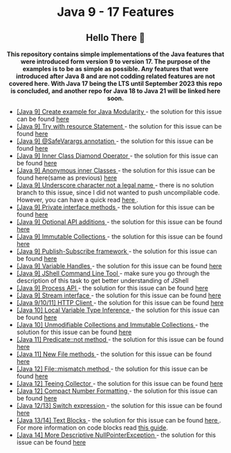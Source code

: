 <h1 align="center">Java 9 - 17 Features</h1>

<h2 align="center"> Hello There 👋 </h2>

<p align="center">
<b>
This repository contains simple implementations of the Java features that were 
introduced form version 9 to version 17. The purpose of the examples is to be as simple
as possible. Any features that were introduced after Java 8 and are not codding related features
are not covered here.
With Java 17 being the LTS until September 2023 this repo is concluded, and another repo for Java 18 to Java 21 will be linked here soon.
</b>
</p>

<ul>
<li>
<a href="https://github.com/filipkule/Java9To17Features/issues/1">
[Java 9] Create example for Java Modularity
</a>
- the solution for this issue can be found 
<a href="https://github.com/filipkule/Java9To17Features/blob/main/com.java9modules.main/src/main/java/module-info.java">
here
</a>
</li>
<li>
<a href="https://github.com/filipkule/Java9To17Features/issues/2">
[Java 9] Try with resource Statement
</a>
- the solution for this issue can be found 
<a href="https://github.com/filipkule/Java9To17Features/blob/fixMavenBuild/src/main/java/com/java/features/java9plusfeatures//TryWithResourceStatement.java">
here
</a>
</li>
<li>
<a href="https://github.com/filipkule/Java9To17Features/issues/3">
[Java 9] @SafeVarargs annotation
</a>
- the solution for this issue can be found
<a href="https://github.com/filipkule/Java9To17Features/blob/fixMavenBuild/src/main/java/com/java/features/java9plusfeatures//SafeVarargsAnnotation.java">
here
</a>
</li>
<li>
<a href="https://github.com/filipkule/Java9To17Features/issues/4">
[Java 9] Inner Class Diamond Operator
</a>
- the solution for this issue can be found 
<a href="https://github.com/filipkule/Java9To17Features/blob/fixMavenBuild/src/main/java/com/java/features/java9plusfeatures//InnerClassDiamondOperator.java">
here
</a>
</li>
<li>
<a href="https://github.com/filipkule/Java9To17Features/issues/5">
[Java 9] Anonymous inner Classes
</a>
- the solution for this issue can be found here(same as previous) 
<a href="https://github.com/filipkule/Java9To17Features/blob/fixMavenBuild/src/main/java/com/java/features/java9plusfeatures//InnerClassDiamondOperator.java">
here
</a>
</li>
<li>
<a href="https://github.com/filipkule/Java9To17Features/issues/6">
[Java 9] Underscore character not a legal name
</a>
- there is no solution branch to this issue, since I did not wanted to push uncompilable code.
However, you can have a quick read 
<a href="https://docs.oracle.com/javase/tutorial/java/nutsandbolts/variables.html">
here
</a>
.
</li>
<li>
<a href="https://github.com/filipkule/Java9To17Features/issues/7">
[Java 9] Private interface methods
</a>
- the solution for this issue can be found
<a href="https://github.com/filipkule/Java9To17Features/blob/fixMavenBuild/src/main/java/com/java/features/java9plusfeatures//PrivateInterfaceMethods.java">
here
</a>
</li>
<li>
<a href="https://github.com/filipkule/Java9To17Features/issues/8">
[Java 9] Optional API additions
</a>
- the solution for this issue can be found
<a href="https://github.com/filipkule/Java9To17Features/blob/fixMavenBuild/src/main/java/com/java/features/java9plusfeatures//OptionalApiAdditions.java">
here
</a>
</li>
<li>
<a href="https://github.com/filipkule/Java9To17Features/issues/9">
[Java 9] Immutable Collections
</a>
- the solution for this issue can be found
<a href="https://github.com/filipkule/Java9To17Features/blob/fixMavenBuild/src/main/java/com/java/features/java9plusfeatures//ImmutableCollections.java">
here
</a>
</li>
<li>
<a href="https://github.com/filipkule/Java9To17Features/issues/10">
[Java 9] Publish-Subscribe framework
</a>
- the solution for this issue can be found
<a href="https://github.com/filipkule/Java9To17Features/blob/fixMavenBuild/src/main/java/com/java/features/java9plusfeatures//PubSubFramework.java">
here
</a>
</li>
<li>
<a href="https://github.com/filipkule/Java9To17Features/issues/11">
[Java 9] Variable Handles
</a>
- the solution for this issue can be found
<a href="https://github.com/filipkule/Java9To17Features/blob/fixMavenBuild/src/main/java/com/java/features/java9plusfeatures//VariableHandles.java">
here
</a>
</li>
<li>
<a href="https://github.com/filipkule/Java9To17Features/issues/12">
[Java 9] JShell Command Line Tool
</a>
- make sure you go through the description of this task to get better understanding of JShell
</li>
<li>
<a href="https://github.com/filipkule/Java9To17Features/issues/13">
[Java 9] Process API
</a>
- the solution for this issue can be found
<a href="https://github.com/filipkule/Java9To17Features/blob/fixMavenBuild/src/main/java/com/java/features/java9plusfeatures//ProcessorApi.java">
here
</a>
</li>
<li>
<a href="https://github.com/filipkule/Java9To17Features/issues/15">
[Java 9] Stream interface
</a>
- the solution for this issue can be found 
<a href="https://github.com/filipkule/Java9To17Features/blob/fixMavenBuild/src/main/java/com/java/features/java9plusfeatures//StreamInterface.java">
here
</a>
</li>
<li>
<a href="https://github.com/filipkule/Java9To17Features/issues/14">
[Java 9/10/11] HTTP Client
</a>
- the solution for this issue can be found 
<a href="https://github.com/filipkule/Java9To17Features/blob/fixMavenBuild/src/main/java/com/java/features/java9plusfeatures//Java9HttpClient.java">
here
</a>
</li>
<li>
<a href="https://github.com/filipkule/Java9To17Features/issues/26">
[Java 10] Local Variable Type Inference
</a>
- the solution for this issue can be found
<a href="https://github.com/filipkule/Java9To17Features/blob/fixMavenBuild/src/main/java/com/java/features/java9plusfeatures//LocalVarTypeInterface.java">
here
</a>
</li>
<li>
<a href="https://github.com/filipkule/Java9To17Features/issues/27">
[Java 10] Unmodifiable Collections and Immutable Collections
</a>
- the solution for this issue can be found 
<a href="https://github.com/filipkule/Java9To17Features/blob/fixMavenBuild/src/main/java/com/java/features/java9plusfeatures//UnmodifiableImmutableCollections.java">
here
</a>
</li>
<li>
<a href="https://github.com/filipkule/Java9To17Features/issues/38">
[Java 11] Predicate::not method
</a>
- the solution for this issue can be found 
<a href="https://github.com/filipkule/Java9To17Features/blob/fixMavenBuild/src/main/java/com/java/features/java9plusfeatures//PredicateNotMethod.java">
here
</a>
</li>
<li>
<a href="https://github.com/filipkule/Java9To17Features/issues/37">
[Java 11] New File methods
</a>
- the solution for this issue can be found 
<a href="https://github.com/filipkule/Java9To17Features/blob/fixMavenBuild/src/main/java/com/java/features/java9plusfeatures//Java11FileMethods.java">
here
</a>
</li>
<li>
<a href="https://github.com/filipkule/Java9To17Features/issues/39">
[Java 12] File::mismatch method
</a>
- the solution for this issue can be found 
<a href="https://github.com/filipkule/Java9To17Features/blob/fixMavenBuild/src/main/java/com/java/features/java9plusfeatures//FileMismatchMethod.java">
here
</a>
</li>
<li>
<a href="https://github.com/filipkule/Java9To17Features/issues/51">
[Java 12] Teeing Collector
</a>
- the solution for this issue can be found 
<a href="https://github.com/filipkule/Java9To17Features/blob/fixMavenBuild/src/main/java/com/java/features/java9plusfeatures//TeeingCollector.java">
here
</a>
</li>
<li>
<a href="https://github.com/filipkule/Java9To17Features/issues/52">
[Java 12] Compact Number Formatting
</a>
- the solution for this issue can be found 
<a href="https://github.com/filipkule/Java9To17Features/blob/fixMavenBuild/src/main/java/com/java/features/java9plusfeatures//CompactNumberFormatting.java">
here
</a>
</li>
<li>
<a href="https://github.com/filipkule/Java9To17Features/issues/31">
[Java 12/13] Switch expression
</a>
- the solution for this issue can be found 
<a href="https://github.com/filipkule/Java9To17Features/blob/fixMavenBuild/src/main/java/com/java/features/java9plusfeatures//SwitchExpression.java">
here
</a>
</li>
<li>
<a href="https://github.com/filipkule/Java9To17Features/issues/32">
[Java 13/14] Text Blocks
</a>
- the solution for this issue can be found 
<a href="https://github.com/filipkule/Java9To17Features/blob/fixMavenBuild/src/main/java/com/java/features/java9plusfeatures//TextBlocks.java">
here
</a>
. For more information on code blocks read <a href="https://docs.oracle.com/en/java/javase/14/text-blocks/index.html">
this guide</a>.
</li>
<li>
<a href="https://github.com/filipkule/Java9To17Features/issues/40">
[Java 14] More Descriptive NullPointerException
</a>
- the solution for this issue can be found 
<a href="https://github.com/filipkule/Java9To17Features/blob/fixMavenBuild/src/main/java/com/java/features/java9plusfeatures//Java14DescriptiveNullPointerException.java">
here
</a>
</li>
</ul>
